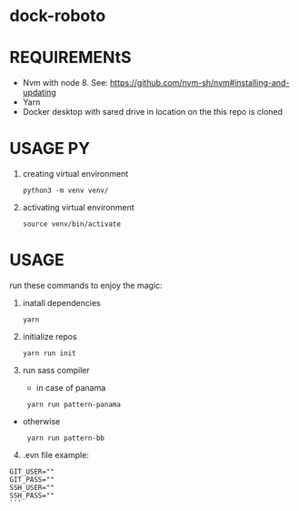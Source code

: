 # dock-roboto

# REQUIREMENtS

- Nvm with node 8. See: https://github.com/nvm-sh/nvm#installing-and-updating
- Yarn
- Docker desktop with sared drive in location on the this repo is cloned

# USAGE PY

1. creating virtual environment

   ```
   python3 -m venv venv/
   ```
2. activating virtual environment

   ```
   source venv/bin/activate
   ```


# USAGE

run these commands to enjoy the magic:

1. inatall dependencies

   ```
   yarn
   ```

2. initialize repos

   ```
   yarn run init
   ```

3. run sass compiler

   - in case of panama

   ```
    yarn run pattern-panama
   ```

- otherwise

  ```
   yarn run pattern-bb
  ```

4. .evn file example:

````
GIT_USER=""
GIT_PASS=""
SSH_USER=""
SSH_PASS=""
```
````
